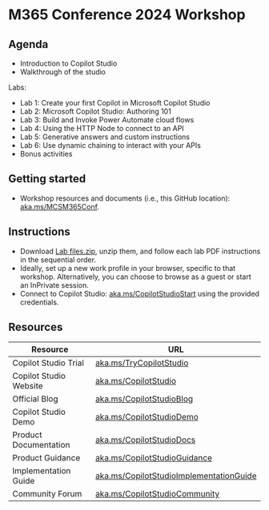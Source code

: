 # M365 Conference 2024 Workshop

## Agenda

- Introduction to Copilot Studio 
- Walkthrough of the studio

Labs:
- Lab 1: Create your first Copilot in Microsoft Copilot Studio
- Lab 2: Microsoft Copilot Studio: Authoring 101
- Lab 3: Build and Invoke Power Automate cloud flows
- Lab 4: Using the HTTP Node to connect to an API
- Lab 5: Generative answers and custom instructions
- Lab 6: Use dynamic chaining to interact with your APIs
- Bonus activities

## Getting started

- Workshop resources and documents (i.e., this GitHub location): [aka.ms/MCSM365Conf](https://aka.ms/MCSM365Conf).

## Instructions

- Download [Lab files.zip](https://github.com/microsoft/CopilotStudioSamples/raw/master/Conferences/M365%20Conference%202024/Lab%20files.zip ), unzip them, and follow each lab PDF instructions in the sequential order.
- Ideally, set up a new work profile in your browser, specific to that workshop. Alternatively, you can choose to browse as a guest or start an InPrivate session.
- Connect to Copilot Studio: [aka.ms/CopilotStudioStart](https://aka.ms/CopilotStudioStart) using the provided credentials.

## Resources

| Resource | URL |
| --- | --- |
| Copilot Studio Trial | [aka.ms/TryCopilotStudio](https://aka.ms/TryCopilotStudio) |
| Copilot Studio Website | [aka.ms/CopilotStudio](https://aka.ms/CopilotStudio) |
| Official Blog | [aka.ms/CopilotStudioBlog](https://aka.ms/CopilotStudioBlog) |
| Copilot Studio Demo | [aka.ms/CopilotStudioDemo](https://aka.ms/CopilotStudioDemo) |
| Product Documentation | [aka.ms/CopilotStudioDocs](https://aka.ms/CopilotStudioDemo) |
| Product Guidance | [aka.ms/CopilotStudioGuidance](https://aka.ms/CopilotStudioGuidance) |
| Implementation Guide | [aka.ms/CopilotStudioImplementationGuide](https://ka.ms/CopilotStudioImplementationGuide) |
| Community Forum | [aka.ms/CopilotStudioCommunity](https://aka.ms/CopilotStudioCommunity) |
